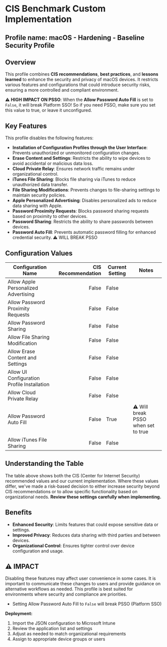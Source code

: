 # CIS Benchmark Custom Implementation

## Profile name: macOS - Hardening - Baseline Security Profile  

## Overview
This profile combines **CIS recommendations**, **best practices**, and **lessons learned** to enhance the security and privacy of macOS devices. 
It restricts various features and configurations that could introduce security risks, ensuring a more controlled and compliant environment.  

⚠️ **HIGH IMPACT ON PSSO**: When the **Allow Password Auto Fill** is set to `False`, it will break Platform SSO! So if you need PSSO, make sure you set this value to true, or leave it unconfigured.

## Key Features  
This profile disables the following features:  
- **Installation of Configuration Profiles through the User Interface**: Prevents unauthorized or unmonitored configuration changes.  
- **Erase Content and Settings**: Restricts the ability to wipe devices to avoid accidental or malicious data loss.  
- **Cloud Private Relay**: Ensures network traffic remains under organizational control.  
- **iTunes File Sharing**: Blocks file sharing via iTunes to reduce unauthorized data transfer.  
- **File Sharing Modifications**: Prevents changes to file-sharing settings to maintain security policies.  
- **Apple Personalized Advertising**: Disables personalized ads to reduce data sharing with Apple.  
- **Password Proximity Requests**: Blocks password sharing requests based on proximity to other devices.  
- **Password Sharing**: Restricts the ability to share passwords between devices.  
- **Password Auto Fill**: Prevents automatic password filling for enhanced credential security.  ⚠️ WILL BREAK PSSO 

## Configuration Values

| Configuration Name | CIS Recommendation | Current Setting | Notes |
|-------------------|--------------------:|-----------------|-------|
| Allow Apple Personalized Advertising | False | False | |
| Allow Password Proximity Requests | False | False | |
| Allow Password Sharing | False | False | |
| Allow File Sharing Modification | False | False | |
| Allow Erase Content and Settings | False | False | |
| Allow UI Configuration Profile Installation | False | False | |
| Allow Cloud Private Relay | False | False | |
| Allow Password Auto Fill | False | True | ⚠️ Will break PSSO when set to true |
| Allow iTunes File Sharing | False | False | |


## Understanding the Table
The table above shows both the CIS (Center for Internet Security) recommended values and our current implementation. Where these values differ, we've made a risk-based decision to either increase security beyond CIS recommendations or to allow specific functionality based on organizational needs. **Review these settings carefully when implementing.**

## Benefits  
- **Enhanced Security**: Limits features that could expose sensitive data or settings.  
- **Improved Privacy**: Reduces data sharing with third parties and between devices.  
- **Organizational Control**: Ensures tighter control over device configuration and usage.  

## ⚠️  IMPACT
Disabling these features may affect user convenience in some cases. It is important to communicate these changes to users and provide guidance on alternative workflows as needed. This profile is best suited for environments where security and compliance are priorities.
- Setting Allow Password Auto Fill to `False` will break PSSO (Platform SSO)

**Deployment:**
1. Import the JSON configuration to Microsoft Intune
2. Review the application list and settings
3. Adjust as needed to match organizational requirements
4. Assign to appropriate device groups or users
